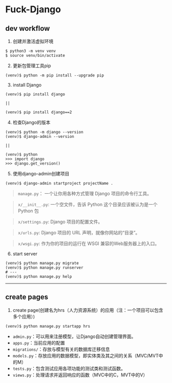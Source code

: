 # Fuck-Django


## dev workflow

1. 创建并激活虚拟环境

```
$ python3 -m venv venv
$ source venv/bin/activate
```
2. 更新包管理工具pip

```
(venv)$ python -m pip install --upgrade pip
```

3. install Django

```
(venv)$ pip install django

||

(venv)$ pip install django==2
```

4. 检查Django的版本

```
(venv)$ python -m django --version
(venv)$ django-admin --version

||

(venv)$ python
>>> import django
>>> django.get_version()
```

5. 使用django-admin创建项目

```
(venv)$ django-admin startproject projectName .
```

> `manage.py`： 一个让你用各种方式管理 Django 项目的命令行工具。

> `x/__init__.py`: 一个空文件，告诉 Python 这个目录应该被认为是一个 Python 包

> `x/settings.py`: Django 项目的配置文件。

> `x/urls.py`: Django 项目的 URL 声明，就像你网站的“目录”。

> `x/wsgi.py`: 作为你的项目的运行在 WSGI 兼容的Web服务器上的入口。


6. start server

```
(venv)$ python manage.py migrate
(venv)$ python manage.py runserver
# ---
(venv)$ python manage.py help
```

---

## create pages

1. create page(创建名为hrs（人力资源系统）的应用（注：一个项目可以包含多个应用）)

```
(venv)$ python manage.py startapp hrs
```

* `admin.py`：可以用来注册模型，让Django自动创建管理界面。
* `apps.py`：当前应用的配置
* `migrations/`：存放与模型有关的数据库迁移信息
* `models.py`：存放应用的数据模型，即实体类及其之间的关系（MVC/MVT中的M）
* `tests.py`：包含测试应用各项功能的测试类和测试函数。
* `views.py`：处理请求并返回响应的函数（MVC中的C，MVT中的V）







